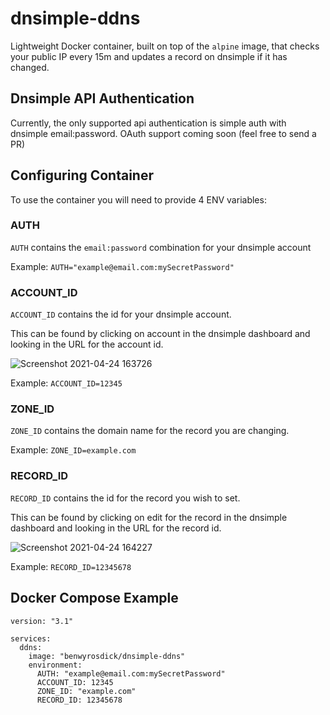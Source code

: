 # dnsimple-ddns

Lightweight Docker container, built on top of the `alpine` image, that checks your public IP every 15m and updates a record on dnsimple if it has changed.

## Dnsimple API Authentication

Currently, the only supported api authentication is simple auth with dnsimple email:password. OAuth support coming soon (feel free to send a PR)

## Configuring Container

To use the container you will need to provide 4 ENV variables:

### AUTH

`AUTH` contains the `email:password` combination for your dnsimple account

Example: `AUTH="example@email.com:mySecretPassword"`

### ACCOUNT_ID

`ACCOUNT_ID` contains the id for your dnsimple account.

This can be found by clicking on account in the dnsimple dashboard and looking in the URL for the account id.

![Screenshot 2021-04-24 163726](https://user-images.githubusercontent.com/1733/115973640-34e4a880-a51c-11eb-8d7c-4bb32757d6b6.png)

Example: `ACCOUNT_ID=12345`

### ZONE_ID

`ZONE_ID` contains the domain name for the record you are changing.

Example: `ZONE_ID=example.com`

### RECORD_ID

`RECORD_ID` contains the id for the record you wish to set.

This can be found by clicking on edit for the record in the dnsimple dashboard and looking in the URL for the record id.

![Screenshot 2021-04-24 164227](https://user-images.githubusercontent.com/1733/115973644-3ada8980-a51c-11eb-88d3-db4821ccb24c.png)

Example: `RECORD_ID=12345678`

## Docker Compose Example

```
version: "3.1"

services:
  ddns:
    image: "benwyrosdick/dnsimple-ddns"
    environment:
      AUTH: "example@email.com:mySecretPassword"
      ACCOUNT_ID: 12345
      ZONE_ID: "example.com"
      RECORD_ID: 12345678
```
